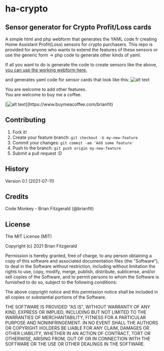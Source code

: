 # ha-crypto
## Sensor generator for Crypto Profit/Loss cards

A simple html and php webform that generates the YAML code fr creating Home Assistant Profit(Loss) sensors for crypto purchasers. This repo is provided for anyone who wants to extend the features of these sensors or use the generic form -> php code to generate other kinds of yaml.

If all you want to do is generate the code to create sensors like the above,  
[you can use the working webform here.](http://www.brian-fitzgerald.net/ha)

and generates yaml code for sensor cards that look like this:
![alt text](http://www.brian-fitzgerald.net/ha/images/sensors.jpg)

You are welcome to add other features. <br/>
You are welcome to buy me a coffee. <br />

[![alt text](http://www.brian-fitzgerald.net/ha/images/coffee.jpg?)](https://www.buymeacoffee.com/brianfit)
 
 
## Contributing
 
1. Fork it!
2. Create your feature branch: `git checkout -b my-new-feature`
3. Commit your changes: `git commit -am 'Add some feature'`
4. Push to the branch: `git push origin my-new-feature`
5. Submit a pull request :D
 
## History
 
Version 0.1 (2021-07-11)
 
## Credits
 
Code Monkey - Brian Fitzgerald (@brianfit)

 
## License
 
The MIT License (MIT)

Copyright (c) 2021 Brian Fitzgerald

Permission is hereby granted, free of charge, to any person obtaining a copy of this software and associated documentation files (the "Software"), to deal in the Software without restriction, including without limitation the rights to use, copy, modify, merge, publish, distribute, sublicense, and/or sell copies of the Software, and to permit persons to whom the Software is furnished to do so, subject to the following conditions:

The above copyright notice and this permission notice shall be included in all copies or substantial portions of the Software.

THE SOFTWARE IS PROVIDED "AS IS", WITHOUT WARRANTY OF ANY KIND, EXPRESS OR IMPLIED, INCLUDING BUT NOT LIMITED TO THE WARRANTIES OF MERCHANTABILITY, FITNESS FOR A PARTICULAR PURPOSE AND NONINFRINGEMENT. IN NO EVENT SHALL THE AUTHORS OR COPYRIGHT HOLDERS BE LIABLE FOR ANY CLAIM, DAMAGES OR OTHER LIABILITY, WHETHER IN AN ACTION OF CONTRACT, TORT OR OTHERWISE, ARISING FROM, OUT OF OR IN CONNECTION WITH THE SOFTWARE OR THE USE OR OTHER DEALINGS IN THE SOFTWARE.